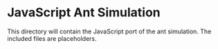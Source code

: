# JavaScript Ant Simulation

This directory will contain the JavaScript port of the ant simulation. The included files are placeholders.
